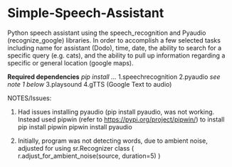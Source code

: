 # Simple-Speech-Assistant

Python speech assistant using the speech_recognition and Pyaudio (recognize_google) libraries. In order to accomplish a few selected tasks including name for assistant (Dodo), time, date, the ability to search for a specific query (e.g. cats), and the ability to pull up information regarding a specific or general location (google maps).

**Required dependencies** _pip install ..._
1.speechrecognition
2.pyaudio *see note 1 below*
3.playsound
4.gTTS (Google Text to audio)

NOTES/Issues:
1. Had issues installing pyaudio (pip install pyaudio, was not working. Instead used pipwin (refer to https://pypi.org/project/pipwin/) to install 
pip install pipwin
pipwin install pyaudio

2. Initially, program was not detecting words, due to ambient noise, adjusted for using sr.Recognizer class ( r.adjust_for_ambient_noise(source, duration=5) )

